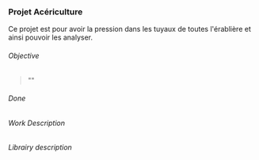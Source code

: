 ### Projet Acériculture 

Ce projet est pour avoir la pression dans les tuyaux de toutes l'érablière et ainsi pouvoir les analyser.

###### Objective
> ""

###### Done
    
###### Work Description


###### Librairy description